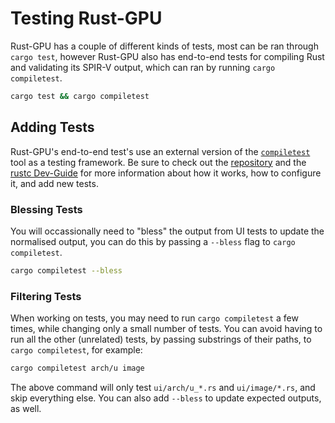 # Testing Rust-GPU

Rust-GPU has a couple of different kinds of tests, most can be ran through
`cargo test`, however Rust-GPU also has end-to-end tests for compiling Rust and
validating its SPIR-V output, which can ran by running `cargo compiletest`.

```bash
cargo test && cargo compiletest
```

## Adding Tests

Rust-GPU's end-to-end test's use an external version of the [`compiletest`] tool
as a testing framework. Be sure to check out the [repository][`compiletest`] and
the [rustc Dev-Guide][rustc-dev-guide] for more information about how it works,
how to configure it, and add new tests.

### Blessing Tests

You will occassionally need to "bless" the output from UI tests to update the
normalised output, you can do this by passing a `--bless` flag to
`cargo compiletest`.

```bash
cargo compiletest --bless
```

### Filtering Tests

When working on tests, you may need to run `cargo compiletest` a few times,
while changing only a small number of tests. You can avoid having to run all
the other (unrelated) tests, by passing substrings of their paths, to
`cargo compiletest`, for example:

```bash
cargo compiletest arch/u image
```

The above command will only test `ui/arch/u_*.rs` and `ui/image/*.rs`, and skip
everything else. You can also add `--bless` to update expected outputs, as well.

[`compiletest`]: https://github.com/laumann/compiletest-rs
[rustc-dev-guide]: https://rustc-dev-guide.rust-lang.org/tests/intro.html

